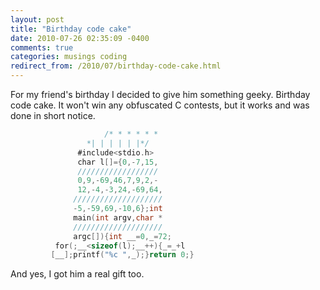 ```yaml
---
layout: post
title: "Birthday code cake"
date: 2010-07-26 02:35:09 -0400
comments: true
categories: musings coding
redirect_from: /2010/07/birthday-code-cake.html
---
```


For my friend's birthday I decided to give him something geeky. Birthday code cake. It won't win any obfuscated C contests, but it works and was done in short notice.

<!--more-->

```c
                     /* * * * * *             
                 *| | | | | |*/          
               #include<stdio.h>         
               char l[]={0,-7,15,         
               //////////////////
               0,9,-69,46,7,9,2,-
               12,-4,-3,24,-69,64,
              ////////////////////
              -5,-59,69,-10,6};int
              main(int argv,char *
              ////////////////////
              argc[]){int __=0,_=72;
          for(;__<sizeof(l);__++){_=_+l
         [__];printf("%c ",_);}return 0;}
```
And yes, I got him a real gift too. 
